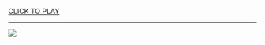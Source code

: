 
<a href="https://premium76.site?title=play_free_games_online_without_downloading_unblocked&ref=13M">CLICK TO PLAY</a></h3>
<hr>

<a href="https://premium76.site?title=play_free_games_online_without_downloading_unblocked&ref=13M"><img src="https://clearcache.store/games.png"></a>


